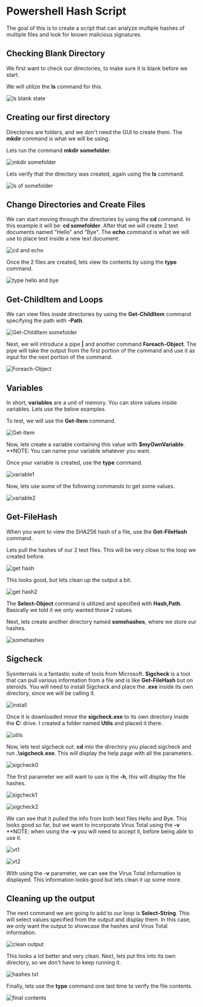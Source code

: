 # Powershell Hash Script
The goal of this is to create a script that can analyze multiple hashes of multiple files and look for known malicious signatures.

## Checking Blank Directory
We first want to check our directories, to make sure it is blank before we start.

We will utilize the <b>ls</b> command for this.

![ls blank state](https://i.imgur.com/SF69sxJ.png)


## Creating our first directory
Directories are folders, and we don't need the GUI to create them. The <b>mkdir</b> command is what we will be using.

Lets run the command <b>mkdir somefolder</b>.

![mkdir somefolder](https://i.imgur.com/tbGyCJY.png)

Lets verify that the directory was created, again using the <b>ls</b> command.

![ls of somefolder](https://i.imgur.com/zOgimKI.png)


## Change Directories and Create Files
We can start moving through the directories by using the <b>cd</b> command. In this example it will be: <b>cd somefolder</b>. After that we will create 2 text documents named "Hello" and "Bye". The <b>echo</b> command is what we will use to place text inside a new text document.

![cd and echo](https://i.imgur.com/JtgLoqf.png)

Once the 2 files are created, lets view its contents by using the <b>type</b> command.

![type hello and bye](https://i.imgur.com/8V0IkW7.png)


## Get-ChildItem and Loops
We can view files inside directories by using the <b>Get-ChildItem</b> command specifying the path with <b>-Path</b>. 

![Get-ChildItem somefolder](https://i.imgur.com/x5OMOlP.png)

Next, we will introduce a pipe <b>|</b> and another command <b>Foreach-Object</b>. The pipe will take the output from the first portion of the command and use it as input for the next portion of the command. 

![Foreach-Object](https://i.imgur.com/E7u1PLE.png)


## Variables
In short, <b>variables</b> are a unit of memory. You can store values inside variables. Lets use the below examples.

To test, we will use the <b>Get-Item</b> command.

![Get-Item](https://i.imgur.com/dSZ3RlV.png)

Now, lets create a variable containing this value with <b>$myOwnVariable</b>. **NOTE: You can name your variable whatever you want. 

Once your variable is created, use the <b>type</b> command.

![variable1](https://i.imgur.com/lDMKKcN.png)

Now, lets use some of the following commands to get some values.

![variable2](https://i.imgur.com/tkYs1zv.png)

## Get-FileHash
When you want to view the SHA256 hash of a file, use the <b>Get-FileHash</b> command. 

Lets pull the hashes of our 2 text files. This will be very close to the loop we created before. 

![get hash](https://i.imgur.com/0l7Rgr1.png)

This looks good, but lets clean up the output a bit. 

![get hash2](https://i.imgur.com/mnvCa5V.png)

The <b>Select-Object</b> command is utilized and specified with <b>Hash,Path</b>. Basically we told it we only wanted those 2 values. 

Next, lets create another directory named <b>somehashes</b>, where we store our hashes. 

![somehashes](https://i.imgur.com/s62JabW.png)

## Sigcheck
Sysinternals is a fantastic suite of tools from Microsoft. <b>Sigcheck</b> is a tool that can pull various information from a file and is like <b>Get-FileHash</b> but on steroids. You will need to install Sigcheck and place the <b>.exe</b> inside its own directory, since we will be calling it.

![install](https://i.imgur.com/u8HwQ1m.png)

Once it is downloaded move the <b>sigcheck.exe</b> to its own directory inside the <b>C:</b> drive. I created a folder named <b>Utils</b> and placed it there. 

![utils](https://i.imgur.com/mIP4UI9.png)

Now, lets test sigcheck out. <b>cd</b> into the directory you placed sigcheck and run <b>.\sigcheck.exe</b>. This will display the help page with all the parameters.

![sigcheck0](https://i.imgur.com/YMXxulp.png)

The first parameter we will want to use is the <b>-h</b>, this will display the file hashes. 

![sigcheck1](https://i.imgur.com/BezJczy.png)

![sigcheck2](https://i.imgur.com/a344ATY.png)

We can see that it pulled the info from both text files Hello and Bye. This looks good so far, but we want to incorporate Virus Total using the <b>-v</b> **NOTE: when using the <b>-v</b> you will need to accept it, before being able to use it. 

![vt1](https://i.imgur.com/5WNWqQr.png)

![vt2](https://i.imgur.com/XtRW3oF.png)

With using the <b>-v</b> parameter, we can see the Virus Total information is displayed. This information looks good but lets clean it up some more. 

## Cleaning up the output 
The next command we are going to add to our loop is <b>Select-String</b>. This will select values specified from the output and display them. In this case, we only want the output to showcase the hashes and Virus Total information.

![clean output](https://i.imgur.com/enXaVlE.png)

This looks a lot better and very clean. Next, lets put this into its own directory, so we don't have to keep running it.

![hashes txt](https://i.imgur.com/sNERcnO.png)

Finally, lets use the <b>type</b> command one last time to verify the file contents.

![final contents](https://i.imgur.com/KQRy36C.png)
